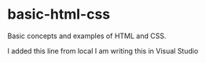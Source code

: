 # basic-html-css
Basic concepts and examples of HTML and CSS.

I added this line from local
I am writing this in Visual Studio
